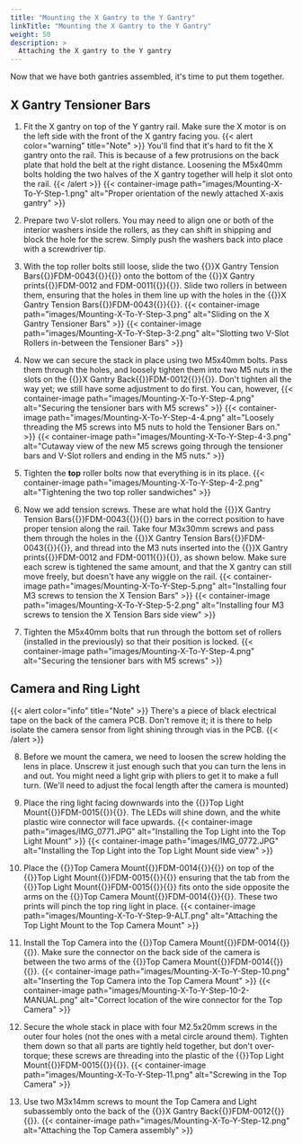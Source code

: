 ```yaml
---
title: "Mounting the X Gantry to the Y Gantry"
linkTitle: "Mounting the X Gantry to the Y Gantry"
weight: 50
description: >
  Attaching the X gantry to the Y gantry
---
```


Now that we have both gantries assembled, it's time to put them together.

## X Gantry Tensioner Bars

1. Fit the X gantry on top of the Y gantry rail. Make sure the X motor is on the left side with the front of the X gantry facing you.
  {{< alert color="warning" title="Note" >}}
  You'll find that it's hard to fit the X gantry onto the rail. This is because of a few protrusions on the back plate that hold the belt at the right distance. Loosening the M5x40mm bolts holding the two halves of the X gantry together will help it slot onto the rail.
  {{< /alert >}}
  {{< container-image path="images/Mounting-X-To-Y-Step-1.png" alt="Proper orientation of the newly attached X-axis gantry" >}}

2. Prepare two V-slot rollers. You may need to align one or both of the interior washers inside the rollers, as they can shift in shipping and block the hole for the screw. Simply push the washers back into place with a screwdriver tip.

3. With the top roller bolts still loose, slide the two {{<tooltip>}}X Gantry Tension Bars{{<definition>}}FDM-0043{{</definition>}}{{</tooltip>}} onto the bottom of the {{<tooltip>}}X Gantry prints{{<definition>}}FDM-0012 and FDM-0011{{</definition>}}{{</tooltip>}}. Slide two rollers in between them, ensuring that the holes in them line up with the holes in the {{<tooltip>}}X Gantry Tension Bars{{<definition>}}FDM-0043{{</definition>}}{{</tooltip>}}.
  {{< container-image path="images/Mounting-X-To-Y-Step-3.png" alt="Sliding on the X Gantry Tensioner Bars" >}}
  {{< container-image path="images/Mounting-X-To-Y-Step-3-2.png" alt="Slotting two V-Slot Rollers in-between the Tensioner Bars" >}}

4. Now we can secure the stack in place using two M5x40mm bolts. Pass them through the holes, and loosely tighten them into two M5 nuts in the slots on the {{<tooltip>}}X Gantry Back{{<definition>}}FDM-0012{{</definition>}}{{</tooltip>}}. Don't tighten all the way yet; we still have some adjustment to do first. You can, however, 
  {{< container-image path="images/Mounting-X-To-Y-Step-4.png" alt="Securing the tensioner bars with M5 screws" >}}
  {{< container-image path="images/Mounting-X-To-Y-Step-4-4.png" alt="Loosely threading the M5 screws into M5 nuts to hold the Tensioner Bars on." >}}
  {{< container-image path="images/Mounting-X-To-Y-Step-4-3.png" alt="Cutaway view of the new M5 screws going through the tensioner bars and V-Slot rollers and ending in the M5 nuts." >}}

5. Tighten the **top** roller bolts now that everything is in its place.
  {{< container-image path="images/Mounting-X-To-Y-Step-4-2.png" alt="Tightening the two top roller sandwiches" >}}

6. Now we add tension screws. These are what hold the {{<tooltip>}}X Gantry Tension Bars{{<definition>}}FDM-0043{{</definition>}}{{</tooltip>}} bars in the correct position to have proper tension along the rail. Take four M3x30mm screws and pass them through the holes in the {{<tooltip>}}X Gantry Tension Bars{{<definition>}}FDM-0043{{</definition>}}{{</tooltip>}}, and thread into the M3 nuts inserted into the {{<tooltip>}}X Gantry prints{{<definition>}}FDM-0012 and FDM-0011{{</definition>}}{{</tooltip>}}, as shown below. Make sure each screw is tightened the same amount, and that the X gantry can still move freely, but doesn't have any wiggle on the rail.
  {{< container-image path="images/Mounting-X-To-Y-Step-5.png" alt="Installing four M3 screws to tension the X Tension Bars" >}}
  {{< container-image path="images/Mounting-X-To-Y-Step-5-2.png" alt="Installing four M3 screws to tension the X Tension Bars side view" >}}

7. Tighten the M5x40mm bolts that run through the bottom set of rollers (installed in the previously) so that their position is locked.
  {{< container-image path="images/Mounting-X-To-Y-Step-4.png" alt="Securing the tensioner bars with M5 screws" >}}

## Camera and Ring Light

{{< alert color="info" title="Note" >}}
There's a piece of black electrical tape on the back of the camera PCB. Don't remove it; it is there to help isolate the camera sensor from light shining through vias in the PCB.
{{< /alert >}}

8. Before we mount the camera, we need to loosen the screw holding the lens in place. Unscrew it just enough such that you can turn the lens in and out. You might need a light grip with pliers to get it to make a full turn. (We'll need to adjust the focal length after the camera is mounted)

9. Place the ring light facing downwards into the {{<tooltip>}}Top Light Mount{{<definition>}}FDM-0015{{</definition>}}{{</tooltip>}}. The LEDs will shine down, and the white plastic wire connector will face upwards.
  {{< container-image path="images/IMG_0771.JPG" alt="Installing the Top Light into the Top Light Mount" >}}
  {{< container-image path="images/IMG_0772.JPG" alt="Installing the Top Light into the Top Light Mount side view" >}}

10. Place the {{<tooltip>}}Top Camera Mount{{<definition>}}FDM-0014{{</definition>}}{{</tooltip>}} on top of the {{<tooltip>}}Top Light Mount{{<definition>}}FDM-0015{{</definition>}}{{</tooltip>}} ensuring that the tab from the {{<tooltip>}}Top Light Mount{{<definition>}}FDM-0015{{</definition>}}{{</tooltip>}} fits onto the side opposite the arms on the {{<tooltip>}}Top Camera Mount{{<definition>}}FDM-0014{{</definition>}}{{</tooltip>}}. These two prints will pinch the top ring light in place.
  {{< container-image path="images/Mounting-X-To-Y-Step-9-ALT.png" alt="Attaching the Top Light Mount to the Top Camera Mount" >}}

11. Install the Top Camera into the {{<tooltip>}}Top Camera Mount{{<definition>}}FDM-0014{{</definition>}}{{</tooltip>}}. Make sure the connector on the back side of the camera is between the two arms of the {{<tooltip>}}Top Camera Mount{{<definition>}}FDM-0014{{</definition>}}{{</tooltip>}}.
  {{< container-image path="images/Mounting-X-To-Y-Step-10.png" alt="Inserting the Top Camera into the Top Camera Mount" >}}
  {{< container-image path="images/Mounting-X-To-Y-Step-10-2-MANUAL.png" alt="Correct location of the wire connector for the Top Camera" >}}

12. Secure the whole stack in place with four M2.5x20mm screws in the outer four holes (not the ones with a metal circle around them). Tighten them down so that all parts are tightly held together, but don't over-torque; these screws are threading into the plastic of the {{<tooltip>}}Top Light Mount{{<definition>}}FDM-0015{{</definition>}}{{</tooltip>}}.
  {{< container-image path="images/Mounting-X-To-Y-Step-11.png" alt="Screwing in the Top Camera" >}}

13. Use two M3x14mm screws to mount the Top Camera and Light subassembly onto the back of the {{<tooltip>}}X Gantry Back{{<definition>}}FDM-0012{{</definition>}}{{</tooltip>}}.
  {{< container-image path="images/Mounting-X-To-Y-Step-12.png" alt="Attaching the Top Camera assembly" >}}
